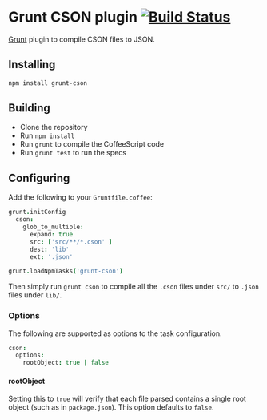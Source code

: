 # Grunt CSON plugin [![Build Status](https://travis-ci.org/kevinsawicki/grunt-cson.png)](https://travis-ci.org/kevinsawicki/grunt-cson)

[Grunt](http://gruntjs.com) plugin to compile CSON files to JSON.

## Installing

```sh
npm install grunt-cson
```

## Building
  * Clone the repository
  * Run `npm install`
  * Run `grunt` to compile the CoffeeScript code
  * Run `grunt test` to run the specs
  
## Configuring

Add the following to your `Gruntfile.coffee`:

```coffeescript
grunt.initConfig
  cson:
    glob_to_multiple:
      expand: true
      src: ['src/**/*.cson' ]
      dest: 'lib'
      ext: '.json'

grunt.loadNpmTasks('grunt-cson')
```

Then simply run `grunt cson` to compile all the `.cson` files under `src/`
to `.json` files under `lib/`.

### Options

The following are supported as options to the task configuration.

```coffeescript
cson:
  options:
    rootObject: true | false
```

#### rootObject

Setting this to `true` will verify that each file parsed contains a single
root object (such as in `package.json`). This option defaults to `false`.
